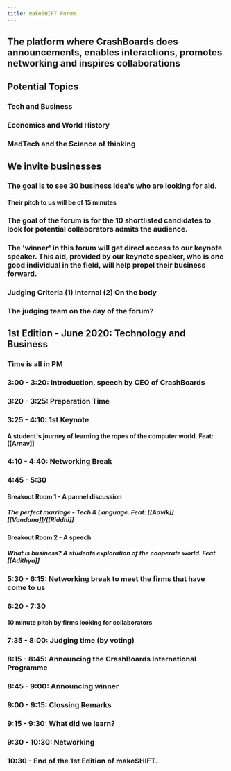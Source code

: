```yaml
---
title: makeSHIFT Forum
---
```


## The platform where CrashBoards does announcements, enables interactions, promotes networking and inspires collaborations
## **Potential Topics**
### Tech and Business
### Economics and World History
### MedTech and the Science of thinking
## **We invite businesses**
### The goal is to see 30 business idea's who are looking for aid.
#### Their pitch to us will be of 15 minutes
### The goal of the forum is for the 10 shortlisted candidates to look for potential collaborators admits the audience.
### The 'winner' in this forum will get direct access to our keynote speaker. This aid, provided by our keynote speaker, who is one good individual in the field, will help propel their business forward.
### **Judging Criteria** (1) Internal (2) On the body
### **The judging team on the day of the forum**?
## **1st Edition - June 2020: Technology and Business**
### Time is all in PM
### 3:00 - 3:20: Introduction, speech by CEO of CrashBoards
### 3:20 - 3:25: Preparation Time
### 3:25 - 4:10: 1st Keynote
#### A student's journey of learning the ropes of the computer world. Feat: [[Arnav]]
### 4:10 - 4:40: Networking Break
### 4:45 - 5:30
#### Breakout Room 1 - A pannel discussion
##### The perfect marriage - Tech & Language. Feat: [[Advik]] [[Vandana]]/[[Riddhi]]
#### Breakout Room 2 - A speech
##### What is business? A students exploration of the cooperate world. Feat [[Adithya]]
### 5:30 - 6:15: Networking break to meet the firms that have come to us
### 6:20 - 7:30
#### 10 minute pitch by firms looking for collaborators
### 7:35 - 8:00: Judging time (by voting)
### 8:15 - 8:45: Announcing the CrashBoards International Programme
### 8:45 - 9:00: Announcing winner
### 9:00 - 9:15: Clossing Remarks
### 9:15 - 9:30: What did we learn?
### 9:30 - 10:30: Networking
### 10:30 - End of the 1st Edition of makeSHIFT.
